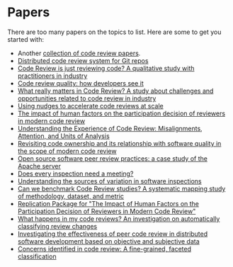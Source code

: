 
# Papers

There are too many papers on the topics to list. Here are some to get you
started with:

* Another [collection of code review papers](https://github.com/manjunath5496/Code-Review-Papers/blob/main/README.md).
* [Distributed code review system for Git repos](https://github.com/google/git-appraise)
* [Code Review is just reviewing code? A qualitative study with practitioners in industry](https://dl.acm.org/doi/10.1145/3474624.3477063)
* [Code review quality: how developers see it](https://dl.acm.org/doi/abs/10.1145/2884781.2884840)
* [What really matters in Code Review? A study about challenges and opportunities related to code review in industry](https://dl.acm.org/doi/10.1145/3493244.3493255)
* [Using nudges to accelerate code reviews at scale](https://dl.acm.org/doi/10.1145/3540250.3549104)
* [The impact of human factors on the participation decision of reviewers in modern code review](https://link.springer.com/article/10.1007/s10664-018-9646-1)
* [Understanding the Experience of Code Review: Misalignments, Attention, and Units of Analysis](https://dl.acm.org/doi/10.1145/3530019.3530037)
* [Revisiting code ownership and its relationship with software quality in the scope of modern code review](https://dl.acm.org/doi/10.1145/2884781.2884852)
* [Open source software peer review practices: a case study of the Apache server](https://dl.acm.org/doi/10.1145/1368088.1368162)
* [Does every inspection need a meeting?](https://dl.acm.org/doi/10.1145/167049.167070)
* [Understanding the sources of variation in software inspections](https://dl.acm.org/doi/10.1145/268411.268421)
* [Can we benchmark Code Review studies? A systematic mapping study of methodology, dataset, and metric](https://www.sciencedirect.com/science/article/abs/pii/S0164121221001060)
* [Replication Package for "The Impact of Human Factors on the Participation Decision of Reviewers in Modern Code Review"](https://github.com/sruangwan/replication-human-factors-code-review)
* [What happens in my code reviews? An investigation on automatically classifying review changes](https://link.springer.com/article/10.1007/s10664-021-10075-5)
* [Investigating the effectiveness of peer code review in distributed software development based on objective and subjective data](https://jserd.springeropen.com/articles/10.1186/s40411-018-0058-0)
* [Concerns identified in code review: A fine-grained, faceted classification](https://doi.org/10.1016/j.infsof.2022.107054)
